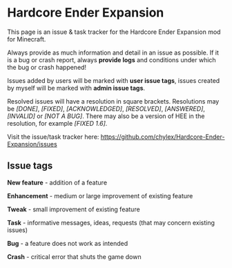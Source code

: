 Hardcore Ender Expansion
========================

This page is an issue & task tracker for the Hardcore Ender Expansion mod for Minecraft.

Always provide as much information and detail in an issue as possible. If it is a bug or crash report, always **provide logs** and conditions under which the bug or crash happened!

Issues added by users will be marked with **user issue tags**, issues created by myself will be marked with **admin issue tags**.

Resolved issues will have a resolution in square brackets. Resolutions may be *[DONE]*, *[FIXED]*, *[ACKNOWLEDGED]*, *[RESOLVED]*, *[ANSWERED]*, *[INVALID]* or *[NOT A BUG]*. There may also be a version of HEE in the resolution, for example *[FIXED 1.6]*.

Visit the issue/task tracker here: https://github.com/chylex/Hardcore-Ender-Expansion/issues

## Issue tags

**New feature** - addition of a feature

**Enhancement** - medium or large improvement of existing feature

**Tweak** - small improvement of existing feature

**Task** - informative messages, ideas, requests (that may concern existing issues)

**Bug** - a feature does not work as intended

**Crash** - critical error that shuts the game down
